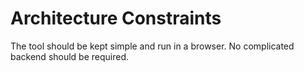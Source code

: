 # Architecture Constraints

The tool should be kept simple and run in a browser.
No complicated backend should be required.
